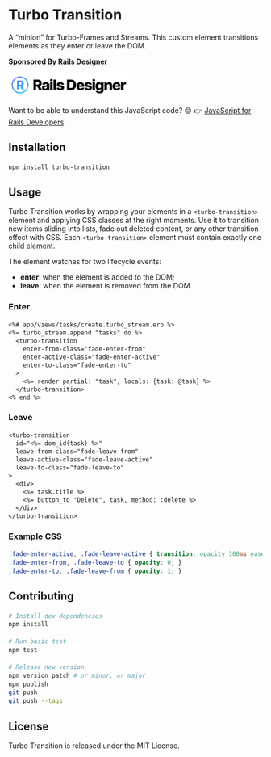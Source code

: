 # Turbo Transition

A “minion” for Turbo-Frames and Streams. This custom element transitions elements as they enter or leave the DOM.

**Sponsored By [Rails Designer](https://railsdesigner.com/)**

<a href="https://railsdesigner.com/" target="_blank">
  <picture>
    <source media="(prefers-color-scheme: dark)" srcset="https://raw.githubusercontent.com/Rails-Designer/turbo-transition/HEAD/.github/logo-dark.svg">
    <source media="(prefers-color-scheme: light)" srcset="https://raw.githubusercontent.com/Rails-Designer/turbo-transition/HEAD/.github/logo-light.svg">
    <img alt="Rails Designer" src="https://raw.githubusercontent.com/Rails-Designer/turbo-transition/HEAD/.github/logo-light.svg" width="240" style="max-width: 100%;">
  </picture>
</a>

Want to be able to understand this JavaScript code? 😊 👉 [JavaScript for Rails Developers](https://javascriptforrails.com/)


## Installation

```bash
npm install turbo-transition
```


## Usage

Turbo Transition works by wrapping your elements in a `<turbo-transition>` element and applying CSS classes at the right moments. Use it to transition new items sliding into lists, fade out deleted content, or any other transition effect with CSS. Each `<turbo-transition>` element must contain exactly one child element.

The element watches for two lifecycle events:

- **enter**: when the element is added to the DOM;
- **leave**: when the element is removed from the DOM.


### Enter

```erb
<%# app/views/tasks/create.turbo_stream.erb %>
<%= turbo_stream.append "tasks" do %>
  <turbo-transition
    enter-from-class="fade-enter-from"
    enter-active-class="fade-enter-active"
    enter-to-class="fade-enter-to"
  >
    <%= render partial: "task", locals: {task: @task} %>
  </turbo-transition>
<% end %>
```


### Leave

```erb
<turbo-transition
  id="<%= dom_id(task) %>"
  leave-from-class="fade-leave-from"
  leave-active-class="fade-leave-active"
  leave-to-class="fade-leave-to"
>
  <div>
    <%= task.title %>
    <%= button_to "Delete", task, method: :delete %>
  </div>
</turbo-transition>
```


### Example CSS

```css
.fade-enter-active, .fade-leave-active { transition: opacity 300ms ease-out; }
.fade-enter-from, .fade-leave-to { opacity: 0; }
.fade-enter-to, .fade-leave-from { opacity: 1; }
```


## Contributing

```bash
# Install dev dependencies
npm install

# Run basic test
npm test

# Release new version
npm version patch # or minor, or major
npm publish
git push
git push --tags
```


## License

Turbo Transition is released under the MIT License.
